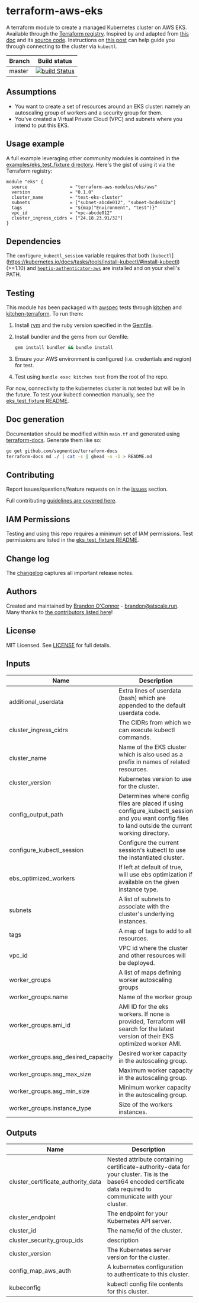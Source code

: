 # terraform-aws-eks

A terraform module to create a managed Kubernetes cluster on AWS EKS. Available
through the [Terraform registry](https://registry.terraform.io/modules/terraform-aws-modules/eks/aws).
Inspired by and adapted from [this doc](https://www.terraform.io/docs/providers/aws/guides/eks-getting-started.html)
and its [source code](https://github.com/terraform-providers/terraform-provider-aws/tree/master/examples/eks-getting-started).
Instructions on [this post](https://aws.amazon.com/blogs/aws/amazon-eks-now-generally-available/)
can help guide you through connecting to the cluster via `kubectl`.

| Branch | Build status                                                                                                                                                      |
| ------ | ----------------------------------------------------------------------------------------------------------------------------------------------------------------- |
| master | [![build Status](https://travis-ci.org/terraform-aws-modules/terraform-aws-eks.svg?branch=master)](https://travis-ci.org/terraform-aws-modules/terraform-aws-eks) |

## Assumptions

* You want to create a set of resources around an EKS cluster: namely an autoscaling group of workers and a security group for them.
* You've created a Virtual Private Cloud (VPC) and subnets where you intend to put this EKS.

## Usage example

A full example leveraging other community modules is contained in the [examples/eks_test_fixture directory](https://github.com/terraform-aws-modules/terraform-aws-eks/tree/master/examples/eks_test_fixture). Here's the gist of using it via the Terraform registry:

```hcl
module "eks" {
  source                = "terraform-aws-modules/eks/aws"
  version               = "0.1.0"
  cluster_name          = "test-eks-cluster"
  subnets               = ["subnet-abcde012", "subnet-bcde012a"]
  tags                  = "${map("Environment", "test")}"
  vpc_id                = "vpc-abcde012"
  cluster_ingress_cidrs = ["24.18.23.91/32"]
}
```

## Dependencies

The `configure_kubectl_session` variable requires that both `[kubectl`](https://kubernetes.io/docs/tasks/tools/install-kubectl/#install-kubectl)
(>=1.10) and [`heptio-authenticator-aws`](https://github.com/heptio/authenticator#4-set-up-kubectl-to-use-heptio-authenticator-for-aws-tokens)
are installed and on your shell's PATH.

## Testing

This module has been packaged with [awspec](https://github.com/k1LoW/awspec) tests through [kitchen](https://kitchen.ci/) and [kitchen-terraform](https://newcontext-oss.github.io/kitchen-terraform/). To run them:

1. Install [rvm](https://rvm.io/rvm/install) and the ruby version specified in the [Gemfile](https://github.com/terraform-aws-modules/terraform-aws-eks/tree/master/Gemfile).
2. Install bundler and the gems from our Gemfile:

    ```bash
    gem install bundler && bundle install
    ```

3. Ensure your AWS environment is configured (i.e. credentials and region) for test.
4. Test using `bundle exec kitchen test` from the root of the repo.

For now, connectivity to the kubernetes cluster is not tested but will be in the future.
To test your kubectl connection manually, see the [eks_test_fixture README](https://github.com/terraform-aws-modules/terraform-aws-eks/tree/master/examples/eks_test_fixture/README.md).

## Doc generation

Documentation should be modified within `main.tf` and generated using [terraform-docs](https://github.com/segmentio/terraform-docs).
Generate them like so:

```bash
go get github.com/segmentio/terraform-docs
terraform-docs md ./ | cat -s | ghead -n -1 > README.md
```

## Contributing

Report issues/questions/feature requests on in the [issues](https://github.com/terraform-aws-modules/terraform-aws-eks/issues/new) section.

Full contributing [guidelines are covered here](https://github.com/terraform-aws-modules/terraform-aws-eks/blob/master/CONTRIBUTING.md).

## IAM Permissions

Testing and using this repo requires a minimum set of IAM permissions. Test permissions
are listed in the [eks_test_fixture README](https://github.com/terraform-aws-modules/terraform-aws-eks/tree/master/examples/eks_test_fixture/README.md).

## Change log

The [changelog](https://github.com/terraform-aws-modules/terraform-aws-eks/tree/master/CHANGELOG.md) captures all important release notes.

## Authors

Created and maintained by [Brandon O'Connor](https://github.com/brandoconnor) - brandon@atscale.run.
Many thanks to [the contributors listed here](https://github.com/terraform-aws-modules/terraform-aws-eks/graphs/contributors)!

## License

MIT Licensed. See [LICENSE](https://github.com/terraform-aws-modules/terraform-aws-eks/tree/master/LICENSE) for full details.

## Inputs

| Name | Description | Type | Default | Required |
|------|-------------|:----:|:-----:|:-----:|
| additional_userdata | Extra lines of userdata (bash) which are appended to the default userdata code. | string | `` | no |
| cluster_ingress_cidrs | The CIDRs from which we can execute kubectl commands. | list | - | yes |
| cluster_name | Name of the EKS cluster which is also used as a prefix in names of related resources. | string | - | yes |
| cluster_version | Kubernetes version to use for the cluster. | string | `1.10` | no |
| config_output_path | Determines where config files are placed if using configure_kubectl_session and you want config files to land outside the current working directory. | string | `./` | no |
| configure_kubectl_session | Configure the current session's kubectl to use the instantiated cluster. | string | `false` | no |
| ebs_optimized_workers | If left at default of true, will use ebs optimization if available on the given instance type. | string | `true` | no |
| subnets | A list of subnets to associate with the cluster's underlying instances. | list | - | yes |
| tags | A map of tags to add to all resources. | string | `<map>` | no |
| vpc_id | VPC id where the cluster and other resources will be deployed. | string | - | yes |
| worker_groups | A list of maps defining worker autoscaling groups | list of maps | - | no |
| worker_groups.name | Name of the worker group | string | `nodes` | yes
| worker_groups.ami_id | AMI ID for the eks workers. If none is provided, Terraform will search for the latest version of their EKS optimized worker AMI. | string | `` | no |
| worker_groups.asg_desired_capacity | Desired worker capacity in the autoscaling group. | string | `1` | no |
| worker_groups.asg_max_size | Maximum worker capacity in the autoscaling group. | string | `3` | no |
| worker_groups.asg_min_size | Minimum worker capacity in the autoscaling group. | string | `1` | no |
| worker_groups.instance_type | Size of the workers instances. | string | `m4.large` | no |

## Outputs

| Name | Description |
|------|-------------|
| cluster_certificate_authority_data | Nested attribute containing certificate-authority-data for your cluster. Tis is the base64 encoded certificate data required to communicate with your cluster. |
| cluster_endpoint | The endpoint for your Kubernetes API server. |
| cluster_id | The name/id of the cluster. |
| cluster_security_group_ids | description |
| cluster_version | The Kubernetes server version for the cluster. |
| config_map_aws_auth | A kubernetes configuration to authenticate to this cluster. |
| kubeconfig | kubectl config file contents for this cluster. |
